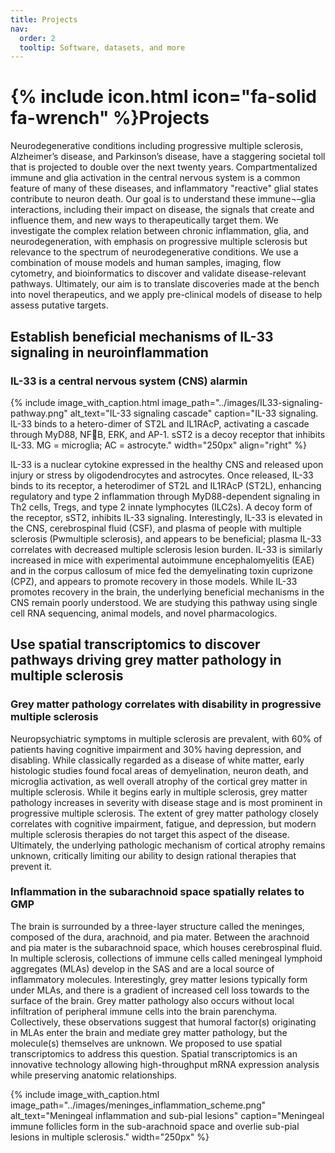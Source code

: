 ```yaml
---
title: Projects
nav:
  order: 2
  tooltip: Software, datasets, and more
---
```


# {% include icon.html icon="fa-solid fa-wrench" %}Projects

Neurodegenerative conditions including progressive multiple sclerosis, Alzheimer’s disease, and Parkinson’s disease, have a staggering societal toll that is projected to double over the next twenty years. Compartmentalized immune and glia activation in the central nervous system is a common feature of many of these diseases, and inflammatory "reactive" glial states contribute to neuron death. Our goal is to understand these immune¬–glia interactions, including their impact on disease, the signals that create and influence them, and new ways to therapeutically target them. We investigate the complex relation between chronic inflammation, glia, and neurodegeneration, with emphasis on progressive multiple sclerosis but relevance to the spectrum of neurodegenerative conditions. We use a combination of mouse models and human samples, imaging, flow cytometry, and bioinformatics to discover and validate disease-relevant pathways. Ultimately, our aim is to translate discoveries made at the bench into novel therapeutics, and we apply pre-clinical models of disease to help assess putative targets.

## Establish beneficial mechanisms of IL-33 signaling in neuroinflammation

### IL-33 is a central nervous system (CNS) alarmin

  {% include image_with_caption.html 
    image_path="../images/IL33-signaling-pathway.png" 
    alt_text="IL-33 signaling cascade" 
    caption="IL-33 signaling. IL-33 binds to a hetero-dimer of ST2L and IL1RAcP, activating a cascade through MyD88, NFB, ERK, and AP-1. sST2 is a decoy receptor that inhibits IL-33. MG = microglia; AC = astrocyte."
    width="250px"
    align="right"
  %}

IL-33 is a nuclear cytokine expressed in the healthy CNS and released upon injury or stress by oligodendrocytes and astrocytes. Once released, IL-33 binds to its receptor, a heterodimer of ST2L and IL1RAcP (ST2L), enhancing regulatory and type 2 inflammation through MyD88-dependent signaling in Th2 cells, Tregs, and type 2 innate lymphocytes (ILC2s). A decoy form of the receptor, sST2, inhibits IL-33 signaling. Interestingly, IL-33 is elevated in the CNS, cerebrospinal fluid (CSF), and plasma of people with multiple sclerosis (Pwmultiple sclerosis), and appears to be beneficial; plasma IL-33 correlates with decreased multiple sclerosis lesion burden. IL-33 is similarly increased in mice with experimental autoimmune encephalomyelitis (EAE) and in the corpus callosum of mice fed the demyelinating toxin cuprizone (CPZ), and appears to promote recovery in those models. While IL-33 promotes recovery in the brain, the underlying beneficial mechanisms in the CNS remain poorly understood. We are studying this pathway using single cell RNA sequencing, animal models, and novel pharmacologics.

## Use spatial transcriptomics to discover pathways driving grey matter pathology in multiple sclerosis
### Grey matter pathology correlates with disability in progressive multiple sclerosis
Neuropsychiatric symptoms in multiple sclerosis are prevalent, with 60% of patients having cognitive impairment and 30% having depression, and disabling. While classically regarded as a disease of white matter, early histologic studies  found focal areas of demyelination, neuron death, and microglia activation, as well overall atrophy of the cortical grey matter in multiple sclerosis. While it begins early in multiple sclerosis, grey matter pathology increases in severity with disease stage and is most prominent in progressive multiple sclerosis. The extent of grey matter pathology closely correlates with cognitive impairment, fatigue, and depression, but modern multiple sclerosis therapies do not target this aspect of the disease. Ultimately, the underlying pathologic mechanism of cortical atrophy remains unknown, critically limiting our ability to design rational therapies that prevent it.

### Inflammation in the subarachnoid space spatially relates to GMP
The brain is surrounded by a three-layer structure called the meninges, composed of the dura, arachnoid, and pia mater. Between the arachnoid and pia mater is the subarachnoid space, which houses cerebrospinal fluid. In multiple sclerosis, collections of immune cells called meningeal lymphoid aggregates (MLAs) develop in the SAS and are a local source of inflammatory molecules. Interestingly, grey matter lesions typically form under MLAs, and there is a gradient of increased cell loss towards to the surface of the brain. Grey matter pathology also occurs without local infiltration of peripheral immune cells into the brain parenchyma. Collectively, these observations suggest that humoral factor(s) originating in MLAs enter the brain and mediate grey matter pathology, but the molecule(s) themselves are unknown. We proposed to use spatial transcriptomics to address this question. Spatial transcriptomics is an innovative technology allowing high-throughput mRNA expression analysis while preserving anatomic relationships. 

  {% include image_with_caption.html 
    image_path="../images/meninges_inflammation_scheme.png" 
    alt_text="Meningeal inflammation and sub-pial lesions" 
    caption="Meningeal immune follicles form in the sub-arachnoid space and overlie sub-pial lesions in multiple sclerosis." 
    width="250px"
  %}
